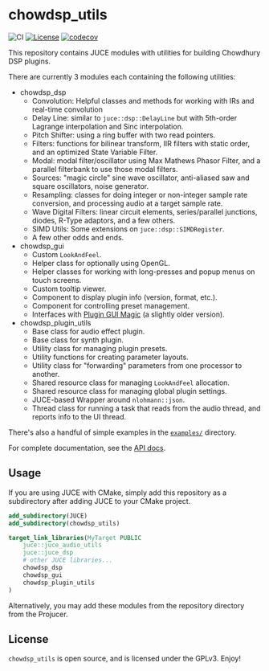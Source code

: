 # chowdsp_utils

![CI](https://github.com/Chowdhury-DSP/chowdsp_utils/workflows/CI/badge.svg)
[![License](https://img.shields.io/badge/License-GPLv3-blue.svg)](https://opensource.org/licenses/GPL-3.0)
[![codecov](https://codecov.io/gh/Chowdhury-DSP/chowdsp_utils/branch/master/graph/badge.svg?token=84B35MB5QS)](https://codecov.io/gh/Chowdhury-DSP/chowdsp_utils)

This repository contains JUCE modules with utilities for building Chowdhury DSP plugins.

There are currently 3 modules each containing the following utilities:
- chowdsp_dsp
  - Convolution: Helpful classes and methods for working with IRs and real-time convolution
  - Delay Line: similar to `juce::dsp::DelayLine` but with 5th-order Lagrange interpolation and Sinc interpolation.
  - Pitch Shifter: using a ring buffer with two read pointers.
  - Filters: functions for bilinear transform, IIR filters with static order, and an optimized State Variable Filter.
  - Modal: modal filter/oscillator using Max Mathews Phasor Filter, and a parallel filterbank to use those modal filters.
  - Sources: "magic circle" sine wave oscillator, anti-aliased saw and square oscillators, noise generator.
  - Resampling: classes for doing integer or non-integer sample rate conversion, and processing audio at a target sample rate.
  - Wave Digital Filters: linear circuit elements, series/parallel junctions, diodes, R-Type adaptors, and a few others.
  - SIMD Utils: Some extensions on `juce::dsp::SIMDRegister`.
  - A few other odds and ends.
- chowdsp_gui
  - Custom `LookAndFeel`.
  - Helper class for optionally using OpenGL.
  - Helper classes for working with long-presses and popup menus on touch screens.
  - Custom tooltip viewer.
  - Component to display plugin info (version, format, etc.).
  - Component for controlling preset management.
  - Interfaces with [Plugin GUI Magic](https://github.com/Chowdhury-DSP/foleys_gui_magic/tree/chowdsp) (a slightly older version).
- chowdsp_plugin_utils
  - Base class for audio effect plugin.
  - Base class for synth plugin.
  - Utility class for managing plugin presets.
  - Utility functions for creating parameter layouts.
  - Utility class for "forwarding" parameters from one processor to another.
  - Shared resource class for managing `LookAndFeel` allocation.
  - Shared resource class for managing global plugin settings.
  - JUCE-based Wrapper around `nlohmann::json`.
  - Thread class for running a task that reads from the audio thread, and reports info to the UI thread.

There's also a handful of simple examples in the [`examples/`](https://github.com/Chowdhury-DSP/chowdsp_utils/tree/master/examples) directory.

For complete documentation, see the [API docs](https://ccrma.stanford.edu/~jatin/chowdsp/chowdsp_utils).

## Usage

If you are using JUCE with CMake, simply add this repository as a subdirectory after adding JUCE to your CMake project.

```cmake
add_subdirectory(JUCE)
add_subdirectory(chowdsp_utils)

target_link_libraries(MyTarget PUBLIC
    juce::juce_audio_utils
    juce::juce_dsp
    # other JUCE libraries...
    chowdsp_dsp
    chowdsp_gui
    chowdsp_plugin_utils
)
```

Alternatively, you may add these modules from the repository directory from the Projucer.

## License

`chowdsp_utils` is open source, and is licensed under the GPLv3.
Enjoy!
